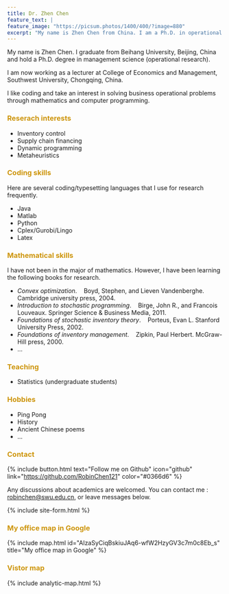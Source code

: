 ```yaml
---
title: Dr. Zhen Chen
feature_text: |
feature_image: "https://picsum.photos/1400/400/?image=880"
excerpt: "My name is Zhen Chen from China. I am a Ph.D. in operational research."
---
```


My name is Zhen Chen. I graduate from Beihang University, Beijing, China and hold a Ph.D. degree in management science (operational research).

I am now working as a lecturer at College of Economics and Management, Southwest University, Chongqing, China.

I like coding and take an interest in solving business operational problems through mathematics and computer programming.


### <font color= "#CD950C"> Reserach interests </font>

- Inventory control
- Supply chain financing
- Dynamic programming
- Metaheuristics


### <font color= "#CD950C">Coding skills</font>

Here are several coding/typesetting languages that I use for research frequently.
- Java
- Matlab
- Python
- Cplex/Gurobi/Lingo
- Latex

### <font color= "#CD950C">Mathematical skills</font>

I have not been in the major of mathematics. However, I have been learning the following books for research.
- *Convex optimization*. &nbsp;&nbsp; Boyd, Stephen, and Lieven Vandenberghe. Cambridge university press, 2004.
- *Introduction to stochastic programming*. &nbsp;&nbsp; Birge, John R., and Francois Louveaux. Springer Science & Business Media, 2011.
- *Foundations of stochastic inventory theory*. &nbsp;&nbsp; Porteus, Evan L.  Stanford University Press, 2002.
- *Foundations of inventory management*. &nbsp;&nbsp; Zipkin, Paul Herbert. McGraw-Hill press, 2000.
- ...


### <font color= "#CD950C">Teaching</font>

- Statistics (undergraduate students)


<!---
### Education
|From To | University | Nation | Major | Degree |
|     ---- |         ---- |     ---- |     :----:|   :----: |
|2016.09 ~ 2017.09 | University of Edinburgh | UK |Management Science and Economics | Visiting student|
|2014.09 ~ 2018.06 | Beihang University | China  |Management Science and Engineering | Doctor |
|2010.09 ~ 2013.03 | Beihang University | China |Management Science and Engineering | Master |
|2006.09 ~ 2010.06 | Northeastern University |China |Business Administration | Bachor |
{:.table-striped}
-->

### <font color= "#CD950C">Hobbies</font>
- Ping Pong
- History
- Ancient Chinese poems
- ...

### <font color= "#CD950C">Contact</font>
{% include button.html text="Follow me on Github" icon="github" link="https://github.com/RobinChen121" color="#0366d6" %}&nbsp;&nbsp;&nbsp;&nbsp;&nbsp;&nbsp;<!--{% include button.html text="Follow me on CSDN" icon="csdn" link="https://blog.csdn.net/robert_chen1988" color="#0366d6" %}--->

Any discussions about academics are welcomed. You can contact me : robinchen@swu.edu.cn, or leave messages below.

{% include site-form.html %}


### <font color= "#CD950C">My office map in Google</font>

{% include map.html  id="AIzaSyCiqBskiuJAq6-wfW2HzyGV3c7m0c8Eb_s" title="My office map in Google" %}

### <font color= "#CD950C">Vistor map</font>

{% include analytic-map.html %}


<!--
### Working papers

### Pulications
-->
